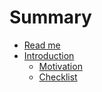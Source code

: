 # Summary

* [Read me](README.md)
* [Introduction](docs/introduction.md)
   * [Motivation](docs/introduction/motivation.md)
   * [Checklist](docs/introduction/checklist.md)

